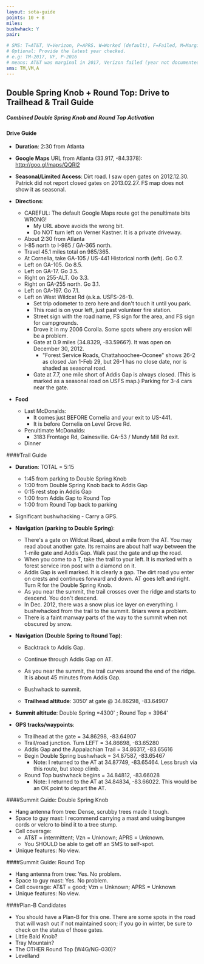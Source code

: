 ```yaml
---
layout: sota-guide
points: 10 + 8
miles: 
bushwhack: Y
pair: 

# SMS: T=AT&T, V=Verizon, P=APRS. W=Worked (default), F=Failed, M=Marginal (some failed).
# Optional: Provide the latest year checked.
# e.g: TM-2017, VF, P-2016
# means: AT&T was marginal in 2017, Verizon failed (year not documented), APRS worked in 2016.
sms: TM,VM,A
---
```

Double Spring Knob + Round Top: Drive to Trailhead & Trail Guide
--------------------------------------------------------
##### Combined Double Spring Knob and Round Top Activation

#### Drive Guide

* **Duration**: 2:30 from Atlanta
* **Google Maps** URL from Atlanta (33.917, -84.3378): http://goo.gl/maps/QQRl2
* **Seasonal/Limited Access**: Dirt road.  I saw open gates on 2012.12.30.  Patrick did not report closed gates on 2013.02.27.  FS map does not show it as seasonal.
* **Directions**:
    * CAREFUL: The default Google Maps route got the penultimate bits WRONG!  
        * My URL above avoids the wrong bit.  
        * Do NOT turn left on Verner Kastner.  It is a private driveway.
    * About 2:30 from Atlanta
    * I-85 north to I-985 / GA-365 north.
    * Travel 45.1 miles total on 985/365.
    * At Cornelia, take GA-105 / US-441 Historical north (left). Go 0.7.
    * Left on GA-105. Go 8.5.
    * Left on GA-17. Go 3.5.
    * Right on 255-ALT. Go 3.3.
    * Right on GA-255 north. Go 3.1.
    * Left on GA-197. Go 7.1.
    * Left on West Wildcat Rd (a.k.a. USFS-26-1).  
        * Set trip odometer to zero here and don't touch it until you park.
        * This road is on your left, just past volunteer fire station. 
        * Street sign with the road name, FS sign for the area, and FS sign for campgrounds.
        * Drove it in my 2006 Corolla. Some spots where any erosion will be a problem.
        * Gate at 0.9 miles (34.8329, -83.5966?). It was open on December 30, 2012.
            * "Forest Service Roads, Chattahoochee-Oconee" shows 26-2 as closed Jan 1-Feb 29, but 26-1 has no close date, nor is shaded as seasonal road.
        * Gate at 7.7, one mile short of Addis Gap is always closed. (This is marked as a seasonal road on USFS map.) Parking for 3-4 cars near the gate.

* **Food**
    * Last McDonalds: 
        * It comes just BEFORE Cornelia and your exit to US-441.
        * It is before Cornelia on Level Grove Rd.
    * Penultimate McDonalds: 
        * 3183 Frontage Rd, Gainesville.  GA-53 / Mundy Mill Rd exit.
    * Dinner

####Trail Guide

* **Duration**: TOTAL = 5:15
    * 1:45 from parking to Double Spring Knob
    * 1:00 from Double Spring Knob back to Addis Gap
    * 0:15 rest stop in Addis Gap
    * 1:00 from Addis Gap to Round Top
    * 1:00 from Round Top back to parking
* Significant bushwhacking - Carry a GPS.

* **Navigation (parking to Double Spring)**:
    * There's a gate on Wildcat Road, about a mile from the AT. You may read about another gate. Its remains are about half way between the 1-mile gate and Addis Gap.
      Walk past the gate and up the road.
    * When you come to a T, take the trail to your left. It is marked with a forest service iron post with a diamond on it.
    * Addis Gap is well marked. It is clearly a gap. The dirt road you enter on crests and continues forward and down. AT goes left and right. Turn R for the Double Spring Knob.
    * As you near the summit, the trail crosses over the ridge and starts to descend. You don't descend.
    * In Dec. 2012, there was a snow plus ice layer on everything.  I bushwhacked from the trail to the summit.  Briars were a problem.
    * There is a faint manway parts of the way to the summit when not obscured by snow.

* **Navigation (Double Spring to Round Top)**:
    * Backtrack to Addis Gap.
    * Continue through Addis Gap on AT.
    * As you near the summit, the trail curves around the end of the ridge. It is about 45 minutes from Addis Gap. 
    * Bushwhack to summit.

    * **Trailhead altitude**: 3050' at gate @ 34.86298, -83.64907
* **Summit altitude**: Double Spring =4300' ; Round Top = 3964'
* **GPS tracks/waypoints**:
    * Trailhead at the gate = 34.86298, -83.64907
    * Trail/road junction. Turn LEFT = 34.86698, -83.65280
    * Addis Gap and the Appalachian Trail = 34.86317, -83.65616
    * Begin Double Spring bushwhack = 34.87587, -83.65467
        * Note: I returned to the AT at 34.87749, -83.65464. Less brush via this route, but steep climb.
    * Round Top bushwhack begins = 34.84812, -83.66028
        * Note: I returned to the AT at 34.84834, -83.66022. This would be an OK point to depart the AT.

####Summit Guide: Double Spring Knob

* Hang antenna from tree: Dense, scrubby trees made it tough.
* Space to guy mast: I recommend carrying a mast and using bungee cords or velcro to bind it to a tree stump.
* Cell coverage:
    * AT&T = intermittent; Vzn = Unknown; APRS = Unknown.
    * You SHOULD be able to get off an SMS to self-spot.
* Unique features:  No view.

####Summit Guide: Round Top

* Hang antenna from tree: Yes.  No problem.
* Space to guy mast: Yes.  No problem.
* Cell coverage: AT&T = good; Vzn = Unknown; APRS = Unknown
* Unique features: No view.

####Plan-B Candidates

* You should have a Plan-B for this one.  There are some spots in the road that will wash out if not maintained soon; if you go in winter, be sure to check on the status of those gates.
* Little Bald Knob?
* Tray Mountain?
* The OTHER Round Top (W4G/NG-030)?
* Levelland

